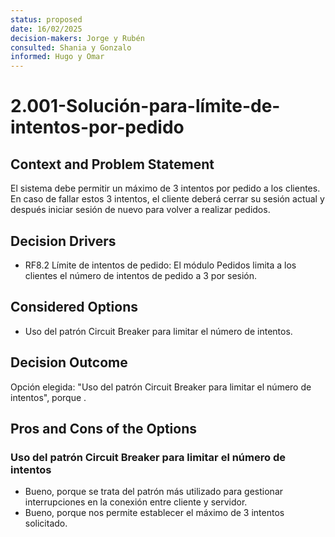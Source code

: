 ```yaml
---
status: proposed
date: 16/02/2025
decision-makers: Jorge y Rubén
consulted: Shania y Gonzalo
informed: Hugo y Omar
---
```


# 2.001-Solución-para-límite-de-intentos-por-pedido

## Context and Problem Statement

El sistema debe permitir un máximo de 3 intentos por pedido a los clientes. En caso de fallar estos 3 intentos, el cliente deberá cerrar su sesión actual y después iniciar sesión de nuevo para volver a realizar pedidos.

## Decision Drivers

* RF8.2 Límite de intentos de pedido: El módulo Pedidos limita a los clientes el número de intentos de pedido a 3 por sesión.

## Considered Options

* Uso del patrón Circuit Breaker para limitar el número de intentos.

## Decision Outcome

Opción elegida: "Uso del patrón Circuit Breaker para limitar el número de intentos", porque .

## Pros and Cons of the Options

### Uso del patrón Circuit Breaker para limitar el número de intentos

* Bueno, porque se trata del patrón más utilizado para gestionar interrupciones en la conexión entre cliente y servidor.
* Bueno, porque nos permite establecer el máximo de 3 intentos solicitado.
